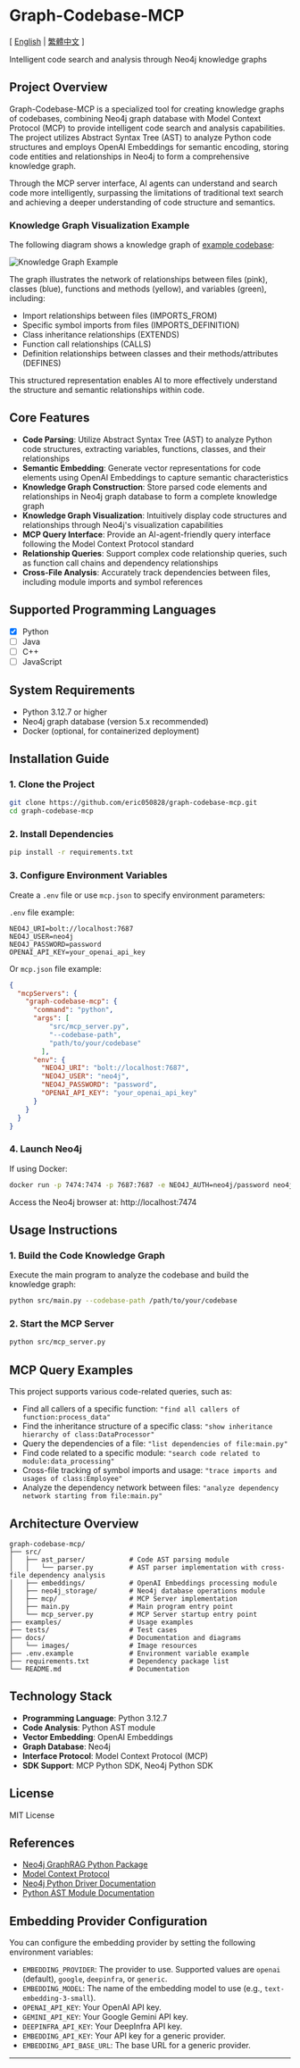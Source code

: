 # Graph-Codebase-MCP

[ [English](README.md) | [繁體中文](docs/README-zh-TW.md) ]

Intelligent code search and analysis through Neo4j knowledge graphs

## Project Overview

Graph-Codebase-MCP is a specialized tool for creating knowledge graphs of codebases, combining Neo4j graph database with Model Context Protocol (MCP) to provide intelligent code search and analysis capabilities. The project utilizes Abstract Syntax Tree (AST) to analyze Python code structures and employs OpenAI Embeddings for semantic encoding, storing code entities and relationships in Neo4j to form a comprehensive knowledge graph.

Through the MCP server interface, AI agents can understand and search code more intelligently, surpassing the limitations of traditional text search and achieving a deeper understanding of code structure and semantics.

### Knowledge Graph Visualization Example

The following diagram shows a knowledge graph of [example codebase](./example_codebase):

![Knowledge Graph Example](docs/images/example_graph.svg)

The graph illustrates the network of relationships between files (pink), classes (blue), functions and methods (yellow), and variables (green), including:
- Import relationships between files (IMPORTS_FROM)
- Specific symbol imports from files (IMPORTS_DEFINITION)
- Class inheritance relationships (EXTENDS)
- Function call relationships (CALLS)
- Definition relationships between classes and their methods/attributes (DEFINES)

This structured representation enables AI to more effectively understand the structure and semantic relationships within code.

## Core Features

- **Code Parsing**: Utilize Abstract Syntax Tree (AST) to analyze Python code structures, extracting variables, functions, classes, and their relationships
- **Semantic Embedding**: Generate vector representations for code elements using OpenAI Embeddings to capture semantic characteristics
- **Knowledge Graph Construction**: Store parsed code elements and relationships in Neo4j graph database to form a complete knowledge graph
- **Knowledge Graph Visualization**: Intuitively display code structures and relationships through Neo4j's visualization capabilities
- **MCP Query Interface**: Provide an AI-agent-friendly query interface following the Model Context Protocol standard
- **Relationship Queries**: Support complex code relationship queries, such as function call chains and dependency relationships
- **Cross-File Analysis**: Accurately track dependencies between files, including module imports and symbol references

## Supported Programming Languages

- [x] Python
- [ ] Java
- [ ] C++
- [ ] JavaScript

## System Requirements

- Python 3.12.7 or higher
- Neo4j graph database (version 5.x recommended)
- Docker (optional, for containerized deployment)

## Installation Guide

### 1. Clone the Project

```bash
git clone https://github.com/eric050828/graph-codebase-mcp.git
cd graph-codebase-mcp
```

### 2. Install Dependencies

```bash
pip install -r requirements.txt
```

### 3. Configure Environment Variables

Create a `.env` file or use `mcp.json` to specify environment parameters:

`.env` file example:
```
NEO4J_URI=bolt://localhost:7687
NEO4J_USER=neo4j
NEO4J_PASSWORD=password
OPENAI_API_KEY=your_openai_api_key
```

Or `mcp.json` file example:
```json
{
  "mcpServers": {
    "graph-codebase-mcp": {
      "command": "python",
      "args": [
          "src/mcp_server.py",
          "--codebase-path",
          "path/to/your/codebase"
        ],
      "env": {
        "NEO4J_URI": "bolt://localhost:7687",
        "NEO4J_USER": "neo4j",
        "NEO4J_PASSWORD": "password",
        "OPENAI_API_KEY": "your_openai_api_key"
      }
    }
  }
}
```

### 4. Launch Neo4j

If using Docker:
```bash
docker run -p 7474:7474 -p 7687:7687 -e NEO4J_AUTH=neo4j/password neo4j:latest
```

Access the Neo4j browser at: http://localhost:7474

## Usage Instructions

### 1. Build the Code Knowledge Graph

Execute the main program to analyze the codebase and build the knowledge graph:

```bash
python src/main.py --codebase-path /path/to/your/codebase
```

### 2. Start the MCP Server

```bash
python src/mcp_server.py
```

## MCP Query Examples

This project supports various code-related queries, such as:

- Find all callers of a specific function: `"find all callers of function:process_data"`
- Find the inheritance structure of a specific class: `"show inheritance hierarchy of class:DataProcessor"`
- Query the dependencies of a file: `"list dependencies of file:main.py"`
- Find code related to a specific module: `"search code related to module:data_processing"`
- Cross-file tracking of symbol imports and usage: `"trace imports and usages of class:Employee"`
- Analyze the dependency network between files: `"analyze dependency network starting from file:main.py"`

## Architecture Overview

```
graph-codebase-mcp/
├── src/
│   ├── ast_parser/           # Code AST parsing module
│   │   └── parser.py         # AST parser implementation with cross-file dependency analysis
│   ├── embeddings/           # OpenAI Embeddings processing module
│   ├── neo4j_storage/        # Neo4j database operations module
│   ├── mcp/                  # MCP Server implementation
│   ├── main.py               # Main program entry point
│   └── mcp_server.py         # MCP Server startup entry point
├── examples/                 # Usage examples
├── tests/                    # Test cases
├── docs/                     # Documentation and diagrams
│   └── images/               # Image resources
├── .env.example              # Environment variable example
├── requirements.txt          # Dependency package list
└── README.md                 # Documentation
```

## Technology Stack

- **Programming Language**: Python 3.12.7
- **Code Analysis**: Python AST module
- **Vector Embedding**: OpenAI Embeddings
- **Graph Database**: Neo4j
- **Interface Protocol**: Model Context Protocol (MCP)
- **SDK Support**: MCP Python SDK, Neo4j Python SDK

## License

MIT License

## References

- [Neo4j GraphRAG Python Package](https://neo4j.com/blog/news/graphrag-python-package/)
- [Model Context Protocol](https://github.com/modelcontextprotocol/specification)
- [Neo4j Python Driver Documentation](https://neo4j.com/docs/api/python-driver/)
- [Python AST Module Documentation](https://docs.python.org/3/library/ast.html)

## Embedding Provider Configuration

You can configure the embedding provider by setting the following environment variables:

- `EMBEDDING_PROVIDER`: The provider to use. Supported values are `openai` (default), `google`, `deepinfra`, or `generic`.
- `EMBEDDING_MODEL`: The name of the embedding model to use (e.g., `text-embedding-3-small`).
- `OPENAI_API_KEY`: Your OpenAI API key.
- `GEMINI_API_KEY`: Your Google Gemini API key.
- `DEEPINFRA_API_KEY`: Your DeepInfra API key.
- `EMBEDDING_API_KEY`: Your API key for a generic provider.
- `EMBEDDING_API_BASE_URL`: The base URL for a generic provider.

---



